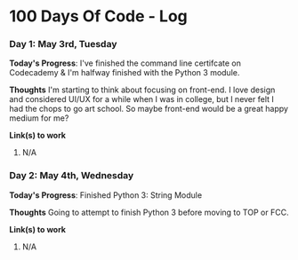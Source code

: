 # 100 Days Of Code - Log

### Day 1: May 3rd, Tuesday

**Today's Progress**: I've finished the command line certifcate on Codecademy & I'm halfway finished with the Python 3 module.

**Thoughts** I'm starting to think about focusing on front-end. I love design and considered UI/UX for a while when I was in college, but I never felt I had the chops to go art school. So maybe front-end would be a great happy medium for me?  

**Link(s) to work**
1. N/A

### Day 2: May 4th, Wednesday

**Today's Progress**: Finished Python 3: String Module

**Thoughts** Going to attempt to finish Python 3 before moving to TOP or FCC.

**Link(s) to work**
1. N/A
